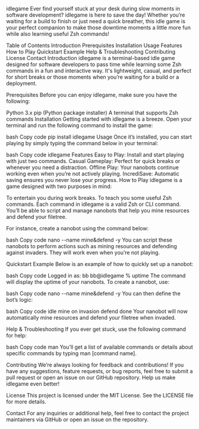 idlegame
Ever find yourself stuck at your desk during slow moments in software development? idlegame is here to save the day! Whether you’re waiting for a build to finish or just need a quick breather, this idle game is your perfect companion to make those downtime moments a little more fun while also learning useful Zsh commands!

Table of Contents
Introduction
Prerequisites
Installation
Usage
Features
How to Play
Quickstart Example
Help & Troubleshooting
Contributing
License
Contact
Introduction
idlegame is a terminal-based idle game designed for software developers to pass time while learning some Zsh commands in a fun and interactive way. It's lightweight, casual, and perfect for short breaks or those moments when you’re waiting for a build or a deployment.

Prerequisites
Before you can enjoy idlegame, make sure you have the following:

Python 3.x
pip (Python package installer)
A terminal that supports Zsh commands
Installation
Getting started with idlegame is a breeze. Open your terminal and run the following command to install the game:

bash
Copy code
pip install idlegame
Usage
Once it’s installed, you can start playing by simply typing the command below in your terminal:

bash
Copy code
idlegame
Features
Easy to Play: Install and start playing with just two commands.
Casual Gameplay: Perfect for quick breaks or whenever you need a distraction.
Offline Play: Your nanobots continue working even when you’re not actively playing.
IncrediSave: Automatic saving ensures you never lose your progress.
How to Play
idlegame is a game designed with two purposes in mind:

To entertain you during work breaks.
To teach you some useful Zsh commands.
Each command in idlegame is a valid Zsh or CLI command. You’ll be able to script and manage nanobots that help you mine resources and defend your filetree.

For instance, create a nanobot using the command below:

bash
Copy code
nano --name mine&defend -y
You can script these nanobots to perform actions such as mining resources and defending against invaders. They will work even when you’re not playing.

Quickstart Example
Below is an example of how to quickly set up a nanobot:

bash
Copy code
Logged in as: bb
bb@idlegame % uptime
The command will display the uptime of your nanobots. To create a nanobot, use:

bash
Copy code
nano --name mine&defend -y
You can then define the bot’s logic:

bash
Copy code
idle mine
on invasion defend
done
Your nanobot will now automatically mine resources and defend your filetree when invaded.

Help & Troubleshooting
If you ever get stuck, use the following command for help:

bash
Copy code
man
You’ll get a list of available commands or details about specific commands by typing man [command name].

Contributing
We’re always looking for feedback and contributions! If you have any suggestions, feature requests, or bug reports, feel free to submit a pull request or open an issue on our GitHub repository. Help us make idlegame even better!

License
This project is licensed under the MIT License. See the LICENSE file for more details.

Contact
For any inquiries or additional help, feel free to contact the project maintainers via GitHub or open an issue on the repository.
